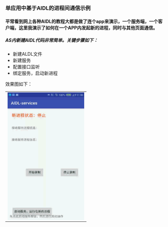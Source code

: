 ### 单应用中基于AIDL的进程间通信示例

#### 平常看到网上各种AIDL的教程大都是做了连个app来演示，一个服务端，一个客户端，这里我演示了如何在一个APP内发起新的进程，同时与其他页面通信。

##### AS内新建AIDL代码非常简单。关键步骤如下：
* 新建ALDL文件    
* 新建服务
* 配置接口监听
* 绑定服务，启动新进程

效果图如下：
<table>
  <td><img src="https://github.com/hiliving/AIDL-ForService/blob/master/screen.gif" width = "240" height = "400" alt="图片名称" align=center />
 </table>